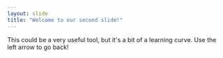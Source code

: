 ```yaml
---
layout: slide
title: "Welcome to our second slide!"
---
```

This could be a very useful tool, but it's a bit of a learning curve.
Use the left arrow to go back!
